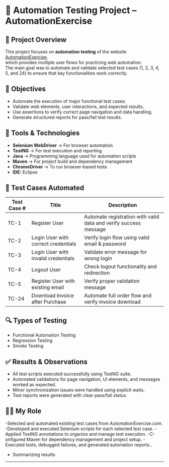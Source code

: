 # 🧪 Automation Testing Project – AutomationExercise

## 📌 Project Overview  
This project focuses on **automation testing** of the website [AutomationExercise](https://automationexercise.com),  
which provides multiple user flows for practicing web automation.  
The main goal was to automate and validate selected test cases (1, 2, 3, 4, 5, and 24) to ensure that key functionalities work correctly.

## 🎯 Objectives  
- Automate the execution of major functional test cases.  
- Validate web elements, user interactions, and expected results.  
- Use assertions to verify correct page navigation and data handling.  
- Generate structured reports for pass/fail test results.

## 🧰 Tools & Technologies  
- **Selenium WebDriver** → For browser automation  
- **TestNG** → For test execution and reporting  
- **Java** → Programming language used for automation scripts  
- **Maven** → For project build and dependency management  
- **ChromeDriver** → To run browser-based tests  
- **IDE:** Eclipse  

## 🧾 Test Cases Automated  
| Test Case # | Title | Description |
|-------------|--------|-------------|
| TC-1 | Register User | Automate registration with valid data and verify success message |
| TC-2 | Login User with correct credentials | Verify login flow using valid email & password |
| TC-3 | Login User with invalid credentials | Validate error message for wrong login |
| TC-4 | Logout User | Check logout functionality and redirection |
| TC-5 | Register User with existing email | Verify proper validation message |
| TC-24 | Download Invoice after Purchase | Automate full order flow and verify invoice download |

## 🔍 Types of Testing  
- Functional Automation Testing  
- Regression Testing  
- Smoke Testing  

## ✅ Results & Observations  
- All test scripts executed successfully using TestNG suite.  
- Automated validations for page navigation, UI elements, and messages worked as expected.  
- Minor synchronization issues were handled using explicit waits.  
- Test reports were generated with clear pass/fail status.  

## 👩‍💻 My Role  
-Selected and automated existing test cases from AutomationExercise.com.
-Developed and executed Selenium scripts for each selected test case.
-Applied TestNG annotations to organize and manage test execution.
-C-onfigured Maven for dependency management and project setup.
-Executed tests, debugged failures, and generated automation reports..  

- Summarizing results  

---
